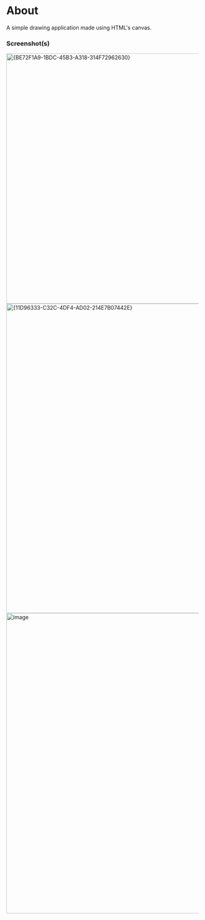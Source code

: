 # About

A simple drawing application made using HTML's canvas.

### Screenshot(s)

<img width="672" height="654" alt="{BE72F1A9-1BDC-45B3-A318-314F72962630}" src="https://github.com/user-attachments/assets/07150463-f133-4a73-8899-9766b0daa3e5" />
<img width="802" height="809" alt="{11D96333-C32C-4DF4-AD02-214E7B07442E}" src="https://github.com/user-attachments/assets/e4990add-231f-47b3-8be7-85109f6f3f3c" />
<img width="713" height="785" alt="image" src="https://github.com/user-attachments/assets/79e44b79-6137-41f4-90ef-f7825e0c7cc4" />


